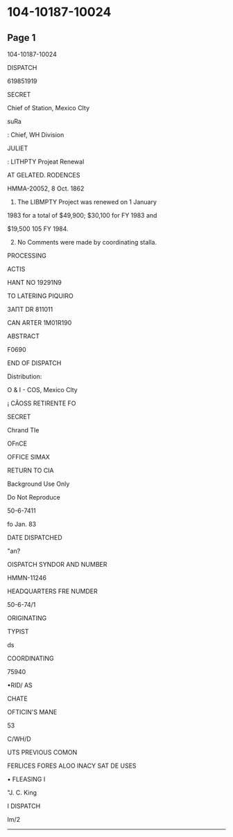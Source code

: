 # 104-10187-10024

## Page 1

104-10187-10024

DISPATCH

619851919

SECRET

Chief of Station, Mexico CIty

suRa

: Chief, WH Division

JULIET

: LITHPTY Projeat Renewal

AT GELATED. RODENCES

HMMA-20052, 8 Oct. 1862

1. The LIBMPTY Project was renewed on 1 January

1983 for a total of $49,900; $30,100 for FY 1983 and

$19,500 105 FY 1984.

2. No Comments were made by coordinating stalla.

PROCESSING

ACTIS

HANT NO 19291N9

TO LATERING PIQUIRO

3AПT DR 811011

CAN ARTER 1M01R190

ABSTRACT

F0690

END OF DISPATCH

Distribution:

O & I - COS, Mexico Clty

¡ CÃOSS RETIRENTE FO

SECRET

Chrand TIe

OFnCE

OFFICE SIMAX

RETURN TO CIA

Background Use Only

Do Not Reproduce

50-6-7411

fo Jan. 83

DATE DISPATCHED

"an?

OISPATCH SYNDOR AND NUMBER

HMMN-11246

HEADQUARTERS FRE NUMDER

50-6-74/1

ORIGINATING

TYPIST

ds

COORDINATING

75940

•RID/ AS

CHATE

OFTICIN'S MANE

53

C/WH/D

UTS PREVIOUS COMON

FERLICES FORES ALOO INACY SAT DE USES

• FLEASING I

"J. C. King

I DISPATCH

Im/2

---

